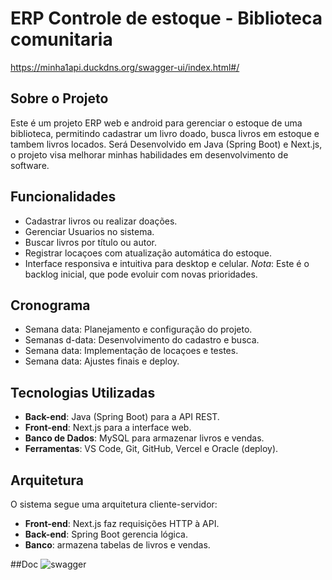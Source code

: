 
# ERP Controle de estoque - Biblioteca comunitaria

https://minha1api.duckdns.org/swagger-ui/index.html#/

## Sobre o Projeto
Este é um projeto ERP web e android para gerenciar o estoque de uma biblioteca, permitindo cadastrar um livro doado, busca livros em estoque e tambem livros locados. Será Desenvolvido em Java (Spring Boot) e Next.js,
o projeto visa melhorar minhas habilidades em desenvolvimento de software.

## Funcionalidades
- Cadastrar livros ou realizar doações.
- Gerenciar Usuarios no sistema.
- Buscar livros por título ou autor.
- Registrar locaçoes com atualização automática do estoque.
- Interface responsiva e intuitiva para desktop e celular.
*Nota*: Este é o backlog inicial, que pode evoluir com novas prioridades.


## Cronograma
- Semana data: Planejamento e configuração do projeto.
- Semanas d-data: Desenvolvimento do cadastro e busca.
- Semana data: Implementação de locaçoes e testes.
- Semana data: Ajustes finais e deploy.

## Tecnologias Utilizadas
- **Back-end**: Java (Spring Boot) para a API REST.
- **Front-end**: Next.js para a interface web.
- **Banco de Dados**: MySQL para armazenar livros e vendas.
- **Ferramentas**: VS Code, Git, GitHub, Vercel e Oracle (deploy).

## Arquitetura
O sistema segue uma arquitetura cliente-servidor:
- **Front-end**: Next.js faz requisições HTTP à API.
- **Back-end**: Spring Boot gerencia lógica.
- **Banco**: armazena tabelas de livros e vendas.

##Doc
![swagger](https://github.com/user-attachments/assets/08bcaa53-d932-4d6c-ab99-5dff8278e043)

